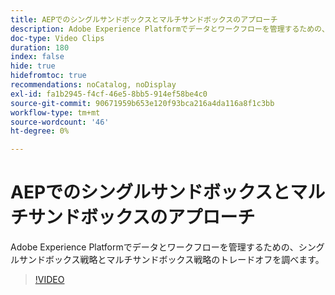 ```yaml
---
title: AEPでのシングルサンドボックスとマルチサンドボックスのアプローチ
description: Adobe Experience Platformでデータとワークフローを管理するための、シングルサンドボックス戦略とマルチサンドボックス戦略のトレードオフを調べます。
doc-type: Video Clips
duration: 180
index: false
hide: true
hidefromtoc: true
recommendations: noCatalog, noDisplay
exl-id: fa1b2945-f4cf-46e5-8bb5-914ef58be4c0
source-git-commit: 90671959b653e120f93bca216a4da116a8f1c3bb
workflow-type: tm+mt
source-wordcount: '46'
ht-degree: 0%

---
```


# AEPでのシングルサンドボックスとマルチサンドボックスのアプローチ

Adobe Experience Platformでデータとワークフローを管理するための、シングルサンドボックス戦略とマルチサンドボックス戦略のトレードオフを調べます。

<!-- 62_S601_3442532_179_single-vs-multisandbox-approach-in-aep -->
>[!VIDEO](https://video.tv.adobe.com/v/3458324/?learn=on&enablevpops=true)
